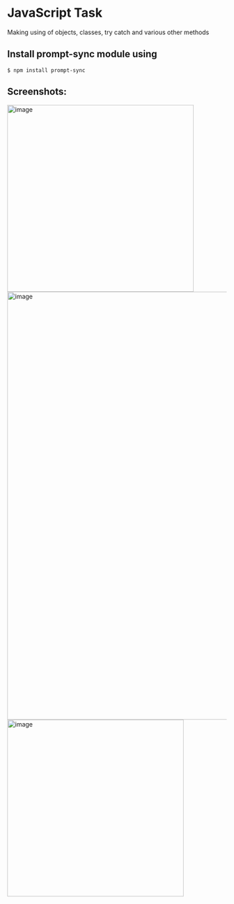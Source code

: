 # JavaScript Task
Making using of objects, classes, try catch and various other methods

## Install prompt-sync module using
```
$ npm install prompt-sync
```

## Screenshots:

<img width="428" alt="image" src="https://github.com/Swebi/Alexa-Tasks/assets/82446436/51fa8d2b-4974-4f86-9c01-2d73e20e0b23">

<img width="980" alt="image" src="https://github.com/Swebi/Alexa-Tasks/assets/82446436/09d164c9-9a8a-410b-ada4-69504e0f6edb">

<img width="405" alt="image" src="https://github.com/Swebi/Alexa-Tasks/assets/82446436/78e795ef-2009-49a1-8a09-49c07119dbc2">
